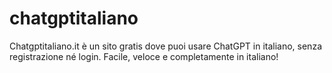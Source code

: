 # chatgptitaliano
Chatgptitaliano.it è un sito gratis dove puoi usare ChatGPT in italiano, senza registrazione né login. Facile, veloce e completamente in italiano!
